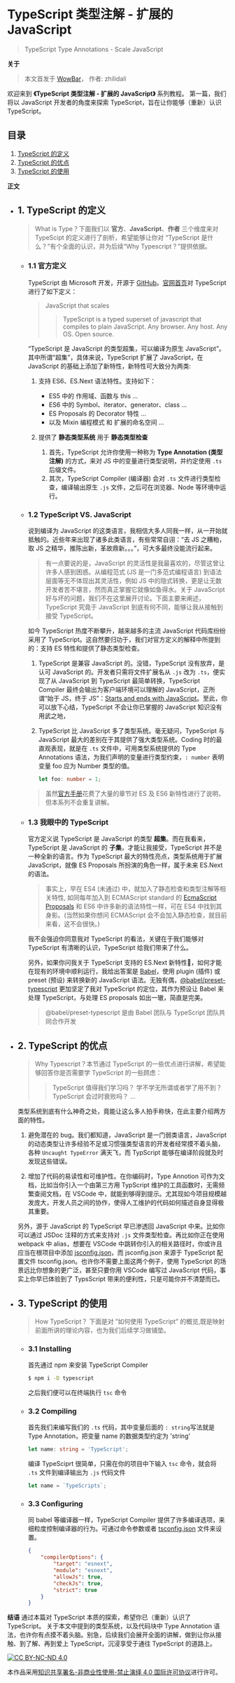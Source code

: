 # TypeScript 类型注解 - 扩展的 JavaScript
> TypeScript Type Annotations - Scale JavaScript

__关于__
> 本文首发于 [WowBar][WowBar]，
> 作者: zhilidali

欢迎来到 __《TypeScript 类型注解 - 扩展的 JavaScript》__ 系列教程。
第一篇，我们将以 JavaScript 开发者的角度来探索 TypeScript，旨在让你能够（重新）认识 TypeScript。

## 目录
1. [TypeScript 的定义](#1.-typescript-的定义)
2. [TypeScript 的优点](#2.-typescript-的优点)
3. [TypeScript 的使用](#3.-typescript-的使用)

__正文__

+ ## 1. TypeScript 的定义
	> What is Type？下面我们以 __官方__、__JavaScript__、__作者__ 三个维度来对 TypeScipt 的定义进行了剖析，希望能够让你对 “TypeScript 是什么？”有个全面的认识，并为后续“Why Typescript？”提供依据。

	+ ### 1.1 官方定义
		TypeScript 由 Microsoft 开发，开源于 [GitHub][TypeScript]。[官网首页][tslang]对 TypeScript 进行了如下定义：

		> JavaScript that scales
		>> TypeScript is a typed superset of javascript that compiles to plain JavaScript.
		>> Any browser. Any host. Any OS. Open source.

		“TypeScript 是 JavaScript 的类型超集，可以编译为原生 JavaScript”。其中所谓“超集”，具体来说，TypeScript 扩展了 JavaScript，在 JavaScript 的基础上添加了新特性，新特性可大致分为两类:
		1. 支持 ES6、ES.Next 语法特性。支持如下：
			+ ES5 中的 作用域、函数与 this ...
			+ ES6 中的 Symbol、iterator、generator、class ...
			+ ES Proposals 的 Decorator 特性 ...
			+ 以及 Mixin 编程模式 和 扩展的命名空间 ...

		2. 提供了 __静态类型系统__ 用于 __静态类型检查__
			1. 首先，TypeScript 允许你使用一种称为 __Type Annotation (类型注解)__ 的方式，来对 JS 中的变量进行类型说明，并约定使用 `.ts` 后缀文件。
			2. 其次，TypeScript Compiler (编译器) 会对 `.ts` 文件进行类型检查，编译输出原生 `.js` 文件，之后可在浏览器、Node 等环境中运行。

	+ ### 1.2 TypeScript VS. JavaScript

		说到编译为 JavaScript 的这类语言，我相信大多人同我一样，从一开始就抵触的。近些年来出现了诸多此类语言，有些常常自诩：“去 JS 之糟粕，取 JS 之精华，推陈出新，革故鼎新。。。”，可大多最终没能流行起来。

		> 有一点要说的是，JavaScript 的灵活性是我最喜欢的，尽管这曾让许多人感到困惑。从编程范式 (JS 是一门多范式编程语言) 到语法层面等无不体现出其灵活性，例如 JS 中的隐式转换，更是让无数开发者苦不堪言，然而真正掌握它就像如鱼得水。关于 JavaScript 好与坏的问题，我们不在这里展开讨论。下面主要来阐述，TypeScript 究竟于 JavaScript 到底有何不同，能够让我从接触到接受 TypeScript。

		如今 TypeScript 热度不断攀升，越来越多的主流 JavaScript 代码库纷纷采用了 TypeScript。这自然要归功于，我们对官方定义的解释中所提到的：支持 ES 特性和提供了静态类型检查。

		1. TypeScript 是兼容 JavaScript 的。没错，TypeScript 没有放弃，是认可 JavaScript 的。开发者只需将文件扩展名从 `.js` 改为 `.ts`，便实现了从 JavaScript 到 TypeScript 最简单转换，TypeScript Compiler 最终会输出为客户端环境可以理解的 JavaScript，正所谓“始于 JS，终于 JS”：[Starts and ends with JavaScript][ts-social]。至此，你可以放下心结，TypeScript 不会让你已掌握的 JavaScript 知识没有用武之地，

		2. TypeScript 比 JavaScript 多了类型系统。毫无疑问，TypeScript 与 JavaScript 最大的差别在于其提供了强大类型系统。Coding 时的最直观表现，就是在 `.ts` 文件中，可用类型系统提供的 Type Annotations 语法，为我们声明的变量进行类型约束，`: number` 表明变量 foo 应为 Number 类型的值。

			```ts
			let foo: number = 1;
			```

		> 虽然[官方手册][Handbook]花费了大量的章节对 ES 及 ES6 新特性进行了说明，但本系列不会重复讲解。

	+ ### 1.3 我眼中的 TypeScript

		官方定义说 TypeScript 是 JavaScript 的类型 __超集__。而在我看来，TypeScript 是 JavaScript 的 __子集__，才能让我接受，TypeScript 并不是一种全新的语言。作为 TypeScript 最大的特性亮点，类型系统用于扩展 JavaScript，就像 ES Proposals 所扮演的角色一样，属于未来 ES.Next 的语法。

		> 事实上，早在 ES4 (未通过) 中，就加入了静态检查和类型注解等相关特性, 如同每年加入到 ECMAScript standard 的 [EcmaScript Proposals][Proposals] 和 ES6 中许多新的语法特性一样，可在 ES4 中找到其身影。(当然如果你想问 ECMAScript 会不会加入静态检查，就目前来看，这不会很快。)

		我不会强迫你同意我对 TypeScript 的看法，关键在于我们能够对 TypeScript 有清晰的认识，TypeScript 给我们带来了什么。

		另外，如果你问我关于 TypeScript 支持的 ES.Next 新特性，如何才能在现有的环境中顺利运行，我给出答案是 [Babel][Babel]，使用 plugin (插件) 或 preset (预设) 来转换新的 JavaScript 语法。无独有偶，[@babel/preset-typescript][preset-ts] 更加坚定了我对 TypeScript 的定位，其作为预设让 Babel 来处理 TypeScript，与处理 ES proposals 如出一辙，简直是完美。

		> @babel/preset-typescript 是由 Babel 团队与 TypeScript 团队共同合作开发

+ ## 2. TypeScript 的优点
	> Why Typescript？本节通过 TypeScript 的一些优点进行讲解，希望能够回答你是否需要学 TypeScript 的一些顾虑：
	>> TypeScript 值得我们学习吗？
	>> 学不学无所谓或者学了用不到？
	>> TypeScript 会过时衰败吗？
	>> ...

	类型系统到底有什么神奇之处，竟能让这么多人拍手称快，在此主要介绍两方面的特性。

	1. 避免潜在的 bug。我们都知道，JavaScript 是一门弱类语言，JavaScript 的动态类型让许多经验不足或习惯强类型语言的开发者经常摸不着头脑，各种 `Uncaught TypeError` 满天飞，而 TypScript 能够在编译阶段就及时发现这些错误。

	2. 增加了代码的易读性和可维护性。在你编码时，Type Annotion 可作为文档，比如当你引入一个由第三方用 TypScript 维护的工具函数时，无需频繁查阅文档，在 VSCode 中，就能到够得到提示。尤其现如今项目规模越发庞大，开发人员之间的协作，使得人工维护的代码如何描述自身显得极其重要。

	另外，源于 JavaScript 的 TypeScript 早已渗透回 JavaScript 中来。比如你可以通过 JSDoc 注释的方式来支持对 `.js` 文件类型检查。再比如你正在使用 webpack 中 alias，想要在 VSCode 中跳转你引入的相关路径时，你或许且应当在根项目中添加 [jsconfig.json][jsconfig]，而 jsconfig.json 来源于 TypeScript 配置文件 tsconfig.json。也许你不需要上面这两个例子，使用 TypeScript 的场景远比你想象的更广泛，甚至只要你用 VSCode 编写过 JavaScript 代码，事实上你早已体验到了 TypsScript 带来的便利性，只是可能你并不清楚而已。

+ ## 3. TypeScript 的使用
	> How TypeScript？ 下面是对 ”如何使用 TypeScript” 的概览,既是映射前面所讲的理论内容，也为我们后续学习做铺垫。

	+ ### 3.1 Installing

		首先通过 npm 来安装 TypeScript Compiler
		```sh
		$ npm i -D typescript
		```
		之后我们便可以在终端执行 `tsc` 命令

	+ ### 3.2 Compiling
		首先我们来编写我们的 `.ts` 代码，其中变量后面的 `: string`写法就是 Type Annotation，把变量 name 的数据类型约定为 'string'

		```ts
		let name: string = 'TypeScript';
		```

		编译 TypeSciprt 很简单，只需在你的项目中下输入 `tsc` 命令，就会将 `.ts` 文件到编译输出为 `.js` 代码文件

		```js
		let name = `TypeScripts`;
		```

	+ ### 3.3 Configuring
		同 babel 等编译器一样，TypeScript Compiler 提供了许多编译选项，来细粒度控制编译器的行为。可通过命令参数或者 [tsconfig.json][tsconfig] 文件来设置。

		```json
		{
			"compilerOptions": {
				"target": "esnext",
				"module": "esnext",
				"allowJs": true,
				"checkJs": true,
				"strict": true
			}
		}
		```

__结语__
通过本篇对 TypeScript 本质的探索，希望你已（重新）认识了TypeScript。
关于本文中提到的类型系统，以及代码块中 Type Annotation 语法，也许你有点摸不着头脑。别急，后续我们会展开全面的讲解，做到让你从接触、到了解、再到爱上 TypeScript，沉浸享受于通往 TypeScript 的道路上。


[![CC BY-NC-ND 4.0](https://i.creativecommons.org/l/by-nc-nd/4.0/80x15.png "LICENSE")][License]

本作品采用[知识共享署名-非商业性使用-禁止演绎 4.0 国际许可协议](http://creativecommons.org/licenses/by-nc-nd/4.0/)进行许可。


[License]:    https://github.com/WowBar/blog/blob/master/LICENSE.md
[WowBar]:     https://github.com/WowBar/blog/issues
[TypeScript]: https://github.com/microsoft/TypeScript/
[tslang]:     http://www.typescriptlang.org/
[Handbook]:   http://www.typescriptlang.org/docs/handbook/basic-types.html
[Playground]: https://www.typescriptlang.org/play/
[preset-ts]:  https://babeljs.io/docs/en/babel-preset-typescript
[tsconfig]:   http://www.typescriptlang.org/docs/handbook/tsconfig-json.html
[Babel]:      https://babeljs.io
[jsconfig]:   https://code.visualstudio.com/docs/languages/jsconfig
[ts-social]: http://www.typescriptlang.org/#social-proof-carousel

[Proposals]:  https://github.com/tc39/proposals
